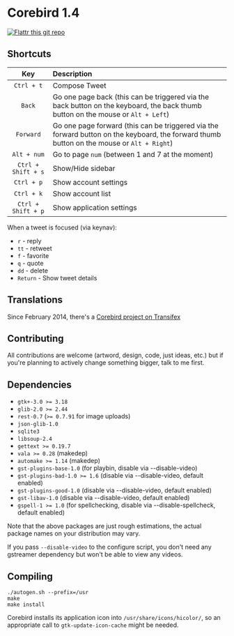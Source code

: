 # Corebird 1.4


[![Flattr this git repo](http://api.flattr.com/button/flattr-badge-large.png)](https://flattr.com/submit/auto?user_id=baedert&url=http://github.com/baedert/corebird&title=corebird&language=vala&tags=github&category=software)

## Shortcuts

| Key                | Description                                                                                                                                 |
| :-----:            | :-----------                                                                                                                                |
| `Ctrl + t`         | Compose Tweet                                                                                                                               |
| `Back`             | Go one page back (this can be triggered via the back button on the keyboard, the back thumb button on the mouse or  `Alt + Left`)           |
| `Forward`          | Go one page forward (this can be triggered via the forward button on the keyboard, the forward thumb button on the mouse or  `Alt + Right`) |
| `Alt + num`        | Go to page `num` (between 1 and 7 at the moment)                                                                                            |
| `Ctrl + Shift + s` | Show/Hide sidebar                                                                                                                           |
| `Ctrl + p`         | Show account settings                                                                                                                       |
| `Ctrl + k`         | Show account list                                                                                                                           |
| `Ctrl + Shift + p` | Show application settings                                                                                                                   |


  When a tweet is focused (via keynav):

  - `r`  - reply
  - `tt` - retweet
  - `f`  - favorite
  - `q`  - quote
  - `dd` - delete
  - `Return` - Show tweet details

## Translations

  Since February 2014, there's a [Corebird project on Transifex](https://www.transifex.com/projects/p/corebird)

## Contributing

  All contributions are welcome (artword, design, code, just ideas, etc.) but if you're planning to
  actively change something bigger, talk to me first.


## Dependencies
 - `gtk+-3.0 >= 3.18`
 - `glib-2.0 >= 2.44`
 - `rest-0.7` (`>= 0.7.91` for image uploads)
 - `json-glib-1.0`
 - `sqlite3`
 - `libsoup-2.4`
 - `gettext >= 0.19.7`
 - `vala >= 0.28` (makedep)
 - `automake >= 1.14` (makedep)
 - `gst-plugins-base-1.0` (for playbin, disable via --disable-video)
 - `gst-plugins-bad-1.0 >= 1.6` (disable via --disable-video, default enabled)
 - `gst-plugins-good-1.0` (disable via --disable-video, default enabled)
 - `gst-libav-1.0` (disable via --disable-video, default enabled)
 - `gspell-1 >= 1.0` (for spellchecking, disable via --disable-spellcheck, default enabled)

Note that the above packages are just rough estimations, the actual package names on your distribution may vary.

If you pass `--disable-video` to the configure script, you don't need any gstreamer dependency but won't be able to view any videos.

## Compiling

```
./autogen.sh --prefix=/usr
make
make install
```

Corebird installs its application icon into `/usr/share/icons/hicolor/`, so an appropriate call to `gtk-update-icon-cache` might be needed.
